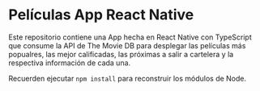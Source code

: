 # Películas App React Native

Este repositorio contiene una App hecha en React Native con TypeScript que consume la API de The Movie DB para desplegar las películas más popualres, las mejor calificadas, las próximas a salir a cartelera y la respectiva información de cada una.

Recuerden ejecutar `npm install` para reconstruir los módulos de Node.
